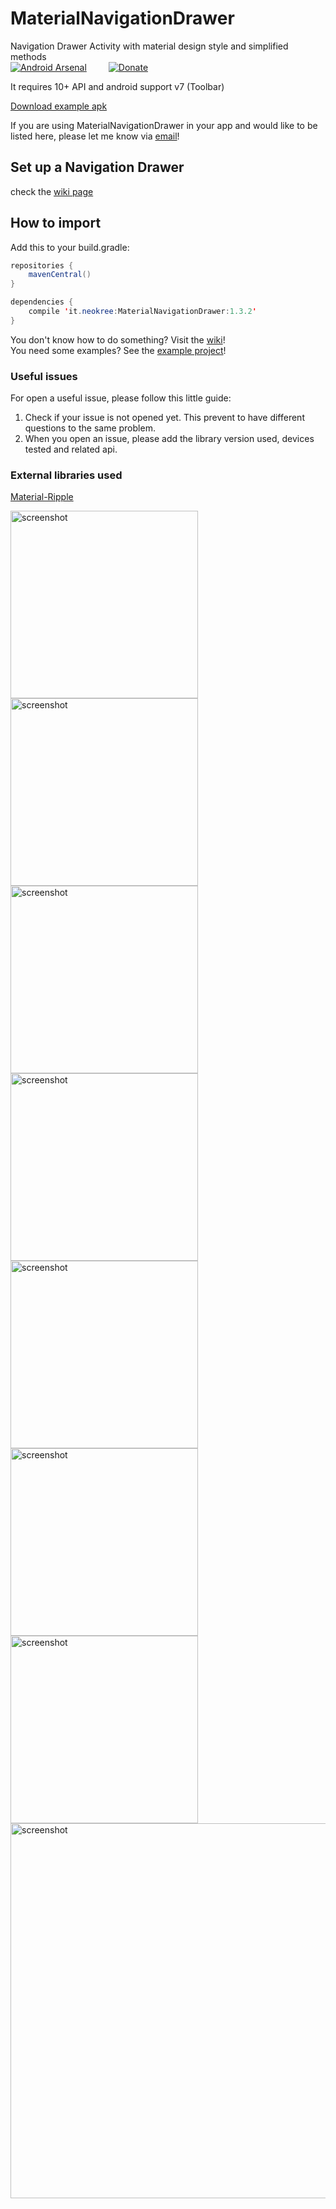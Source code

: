 MaterialNavigationDrawer
========================

Navigation Drawer Activity with material design style and simplified methods<br>
[![Android Arsenal](https://img.shields.io/badge/Android%20Arsenal-MaterialNavigationDrawer-brightgreen.svg?style=flat)](https://android-arsenal.com/details/1/1114)&ensp;&ensp;&ensp;&ensp;&ensp;[![Donate](https://www.paypalobjects.com/en_GB/i/btn/btn_donate_LG.gif)](https://www.paypal.com/cgi-bin/webscr?cmd=_s-xclick&hosted_button_id=K4GJELZKNEF68)

It requires 10+ API and android support v7 (Toolbar)<br>

[Download example apk](https://raw.github.com/neokree/MaterialNavigationDrawer/master/example.apk)<br>

If you are using MaterialNavigationDrawer in your app and would like to be listed here, please let me know via [email](mailto:neokree@gmail.com)! <br>

## Set up a Navigation Drawer
check the [wiki page](https://github.com/neokree/MaterialNavigationDrawer/wiki/Set-Up-a-Navigation-Drawer-Activity)

## How to import
Add this to your build.gradle:
```java 
repositories {
    mavenCentral()
}

dependencies {
    compile 'it.neokree:MaterialNavigationDrawer:1.3.2'
}
```

You don't know how to do something? Visit the [wiki](https://github.com/neokree/MaterialNavigationDrawer/wiki)!<br>
You need some examples? See the [example project](https://github.com/neokree/MaterialNavigationDrawer/tree/master/MaterialNavigationDrawer)!

### Useful issues
For open a useful issue, please follow this little guide:

1. Check if your issue is not opened yet. This prevent to have different questions to the same problem.
2. When you open an issue, please add the library version used, devices tested and related api. 

### External libraries used
[Material-Ripple](https://github.com/balysv/material-ripple)

<img src="https://raw.github.com/neokree/MaterialNavigationDrawer/master/art/screen1.jpg" alt="screenshot" width="300px" height="auto" />
<img src="https://raw.github.com/neokree/MaterialNavigationDrawer/master/art/screen2.jpg" alt="screenshot" width="300px" height="auto" />
<img src="https://raw.github.com/neokree/MaterialNavigationDrawer/master/art/screen3.jpg" alt="screenshot" width="300px" height="auto" />
<img src="https://raw.github.com/neokree/MaterialNavigationDrawer/master/art/screen4.jpg" alt="screenshot" width="300px" height="auto" />
<img src="https://raw.github.com/neokree/MaterialNavigationDrawer/master/art/screen6.jpg" alt="screenshot" width="300px" height="auto" />
<img src="https://raw.github.com/neokree/MaterialNavigationDrawer/master/art/screen7.jpg" alt="screenshot" width="300px" height="auto" />
<img src="https://raw.github.com/neokree/MaterialNavigationDrawer/master/art/screen8.jpg" alt="screenshot" width="300px" height="auto" />
<img src="https://raw.github.com/neokree/MaterialNavigationDrawer/master/art/screen5.jpg" alt="screenshot" width="600px" height="auto" />
